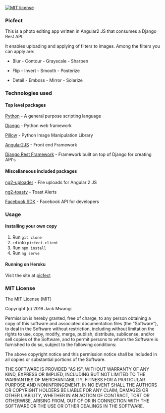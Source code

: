 [![MIT license](http://img.shields.io/badge/license-MIT-brightgreen.svg)](http://opensource.org/licenses/MIT)

### Picfect

This is a photo editing app written in Angular2 JS that consumes a Django Rest API.

It enables uploading and applying of filters to images. Among the filters you can apply are:

- Blur          - Contour       - Grayscale     - Sharpen

- Flip          - Invert        - Smooth        - Posterize

- Detail        - Emboss        - Mirror        - Solarize

### Technologies used

#### Top level packages

[Python](https://www.python.org/) - A general purpose scripting language

[Django](https://www.djangoproject.com/) - Python web framework

[Pillow](https://python-pillow.org/) - Python Image Manipulation Library

[Angular2JS](https://angular.io/) - Front end Framework

[Django Rest Framework](http://www.django-rest-framework.org/) - Framework built on top of Django for creating API's


#### Miscellaneous included packages

[ng2-uploader](https://github.com/jkuri/ng2-uploader) - File uploads for Angular 2 JS

[ng2-toasty](https://github.com/akserg/ng2-toasty) - Toast Alerts

[Facebook SDK](https://developers.facebook.com/) - Facebook API for developers

### Usage

#### Installing your own copy

1. Run `git clone `
2. `cd` into `picfect-client`
3. Run `npm install`
4. Run `ng serve`

#### Running on Heroku

Visit the site at [picfect](https://picfect.herokuapp.com/)

### MIT License
The MIT License (MIT)

Copyright (c) 2016 Jack Mwangi

Permission is hereby granted, free of charge, to any person obtaining a copy
of this software and associated documentation files (the "Software"), to deal
in the Software without restriction, including without limitation the rights
to use, copy, modify, merge, publish, distribute, sublicense, and/or sell
copies of the Software, and to permit persons to whom the Software is
furnished to do so, subject to the following conditions:

The above copyright notice and this permission notice shall be included in all
copies or substantial portions of the Software.

THE SOFTWARE IS PROVIDED "AS IS", WITHOUT WARRANTY OF ANY KIND, EXPRESS OR
IMPLIED, INCLUDING BUT NOT LIMITED TO THE WARRANTIES OF MERCHANTABILITY,
FITNESS FOR A PARTICULAR PURPOSE AND NONINFRINGEMENT. IN NO EVENT SHALL THE
AUTHORS OR COPYRIGHT HOLDERS BE LIABLE FOR ANY CLAIM, DAMAGES OR OTHER
LIABILITY, WHETHER IN AN ACTION OF CONTRACT, TORT OR OTHERWISE, ARISING FROM,
OUT OF OR IN CONNECTION WITH THE SOFTWARE OR THE USE OR OTHER DEALINGS IN THE
SOFTWARE.
